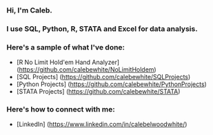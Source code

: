 ### Hi, I'm Caleb.

### I use SQL, Python, R, STATA and Excel for data analysis.

### Here's a sample of what I've done:

- [R No Limit Hold'em Hand Analyzer] (https://github.com/calebewhite/NoLimitHoldem)
- [SQL Projects] (https://github.com/calebewhite/SQLProjects)
- [Python Projects] (https://github.com/calebewhite/PythonProjects)
- [STATA Projects] (https://github.com/calebewhite/STATA)


### Here's how to connect with me:

- [LinkedIn] (https://www.linkedin.com/in/calebelwoodwhite/)



<!--
**calebewhite/calebewhite** is a ✨ _special_ ✨ repository because its `README.md` (this file) appears on your GitHub profile.

Here are some ideas to get you started:

- 🔭 I’m currently working on ...
- 🌱 I’m currently learning ...
- 👯 I’m looking to collaborate on ...
- 🤔 I’m looking for help with ...
- 💬 Ask me about ...
- 📫 How to reach me: ...
- 😄 Pronouns: ...
- ⚡ Fun fact: ...
-->
